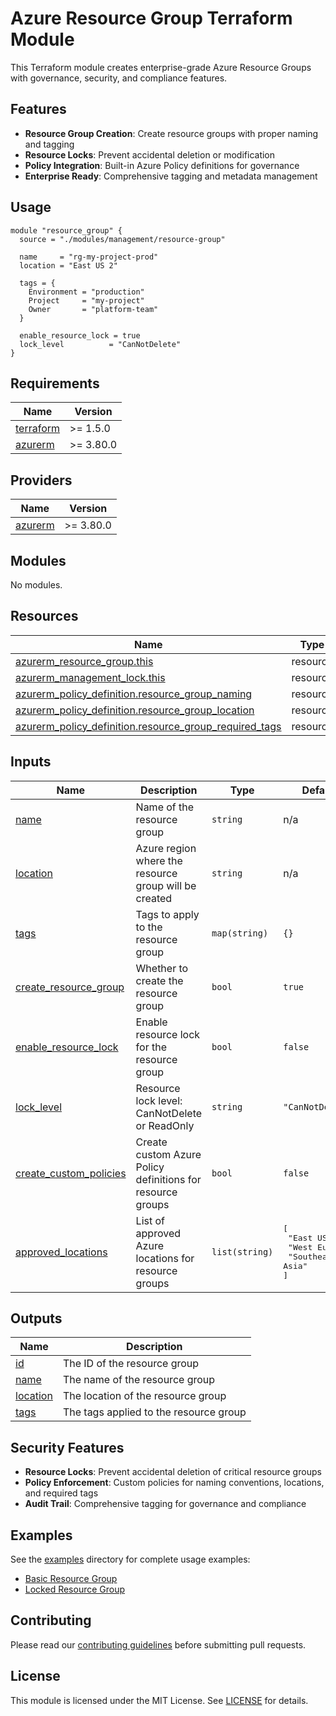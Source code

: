 # Azure Resource Group Terraform Module

This Terraform module creates enterprise-grade Azure Resource Groups with governance, security, and compliance features.

## Features

- **Resource Group Creation**: Create resource groups with proper naming and tagging
- **Resource Locks**: Prevent accidental deletion or modification
- **Policy Integration**: Built-in Azure Policy definitions for governance
- **Enterprise Ready**: Comprehensive tagging and metadata management

## Usage

```hcl
module "resource_group" {
  source = "./modules/management/resource-group"

  name     = "rg-my-project-prod"
  location = "East US 2"

  tags = {
    Environment = "production"
    Project     = "my-project"
    Owner       = "platform-team"
  }

  enable_resource_lock = true
  lock_level          = "CanNotDelete"
}
```

## Requirements

| Name | Version |
|------|---------|
| <a name="requirement_terraform"></a> [terraform](#requirement\_terraform) | >= 1.5.0 |
| <a name="requirement_azurerm"></a> [azurerm](#requirement\_azurerm) | >= 3.80.0 |

## Providers

| Name | Version |
|------|---------|
| <a name="provider_azurerm"></a> [azurerm](#provider\_azurerm) | >= 3.80.0 |

## Modules

No modules.

## Resources

| Name | Type |
|------|------|
| [azurerm_resource_group.this](https://registry.terraform.io/providers/hashicorp/azurerm/latest/docs/resources/resource_group) | resource |
| [azurerm_management_lock.this](https://registry.terraform.io/providers/hashicorp/azurerm/latest/docs/resources/management_lock) | resource |
| [azurerm_policy_definition.resource_group_naming](https://registry.terraform.io/providers/hashicorp/azurerm/latest/docs/resources/policy_definition) | resource |
| [azurerm_policy_definition.resource_group_location](https://registry.terraform.io/providers/hashicorp/azurerm/latest/docs/resources/policy_definition) | resource |
| [azurerm_policy_definition.resource_group_required_tags](https://registry.terraform.io/providers/hashicorp/azurerm/latest/docs/resources/policy_definition) | resource |

## Inputs

| Name | Description | Type | Default | Required |
|------|-------------|------|---------|:--------:|
| <a name="input_name"></a> [name](#input\_name) | Name of the resource group | `string` | n/a | yes |
| <a name="input_location"></a> [location](#input\_location) | Azure region where the resource group will be created | `string` | n/a | yes |
| <a name="input_tags"></a> [tags](#input\_tags) | Tags to apply to the resource group | `map(string)` | `{}` | no |
| <a name="input_create_resource_group"></a> [create\_resource\_group](#input\_create\_resource\_group) | Whether to create the resource group | `bool` | `true` | no |
| <a name="input_enable_resource_lock"></a> [enable\_resource\_lock](#input\_enable\_resource\_lock) | Enable resource lock for the resource group | `bool` | `false` | no |
| <a name="input_lock_level"></a> [lock\_level](#input\_lock\_level) | Resource lock level: CanNotDelete or ReadOnly | `string` | `"CanNotDelete"` | no |
| <a name="input_create_custom_policies"></a> [create\_custom\_policies](#input\_create\_custom\_policies) | Create custom Azure Policy definitions for resource groups | `bool` | `false` | no |
| <a name="input_approved_locations"></a> [approved\_locations](#input\_approved\_locations) | List of approved Azure locations for resource groups | `list(string)` | <pre>[<br>  "East US",<br>  "West Europe",<br>  "Southeast Asia"<br>]</pre> | no |

## Outputs

| Name | Description |
|------|-------------|
| <a name="output_id"></a> [id](#output\_id) | The ID of the resource group |
| <a name="output_name"></a> [name](#output\_name) | The name of the resource group |
| <a name="output_location"></a> [location](#output\_location) | The location of the resource group |
| <a name="output_tags"></a> [tags](#output\_tags) | The tags applied to the resource group |

## Security Features

- **Resource Locks**: Prevent accidental deletion of critical resource groups
- **Policy Enforcement**: Custom policies for naming conventions, locations, and required tags
- **Audit Trail**: Comprehensive tagging for governance and compliance

## Examples

See the [examples](./examples/) directory for complete usage examples:

- [Basic Resource Group](./examples/basic-resource-group/)
- [Locked Resource Group](./examples/locked-resource-group/)

## Contributing

Please read our [contributing guidelines](../../CONTRIBUTING.md) before submitting pull requests.

## License

This module is licensed under the MIT License. See [LICENSE](../../LICENSE) for details.